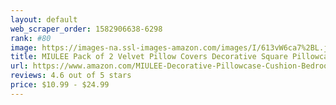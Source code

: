 ```yaml
---
layout: default 
﻿web_scraper_order: 1582906638-6298
rank: #80
image: https://images-na.ssl-images-amazon.com/images/I/613vW6ca7%2BL.jpg
title: MIULEE Pack of 2 Velvet Pillow Covers Decorative Square Pillowcase Soft Solid Cushion Case for…
url: https://www.amazon.com/MIULEE-Decorative-Pillowcase-Cushion-Bedroom/dp/B07Y9QWT5P/ref=zg_mw_home-garden_80?_encoding=UTF8&psc=1&refRID=VNAFRWV2J3PCK3AH2E7B
reviews: 4.6 out of 5 stars
price: $10.99 - $24.99
---
```

